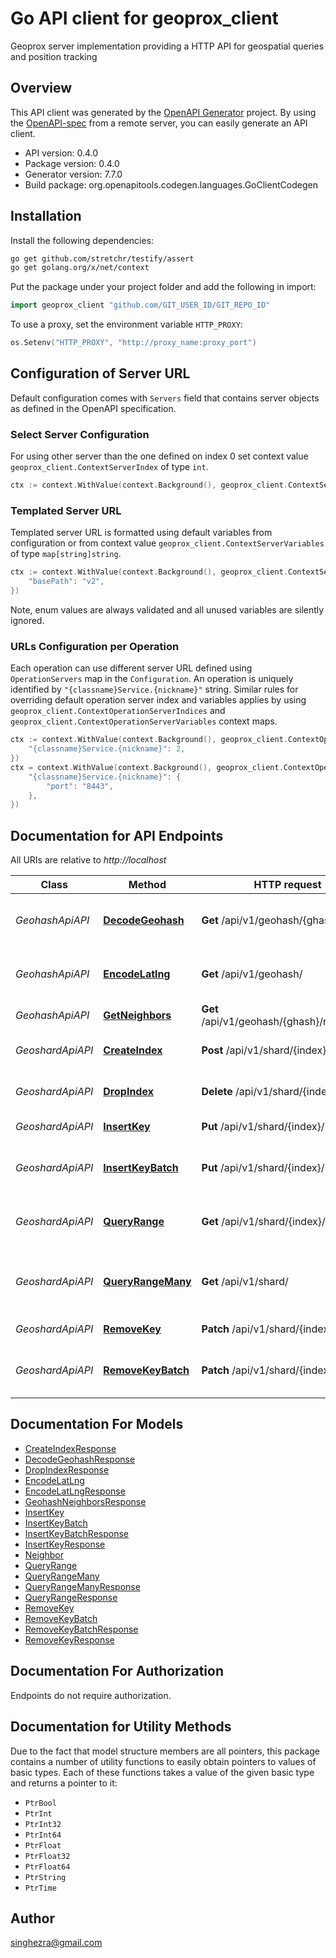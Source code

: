 # Go API client for geoprox_client

Geoprox server implementation providing a HTTP API for geospatial queries and position tracking

## Overview
This API client was generated by the [OpenAPI Generator](https://openapi-generator.tech) project.  By using the [OpenAPI-spec](https://www.openapis.org/) from a remote server, you can easily generate an API client.

- API version: 0.4.0
- Package version: 0.4.0
- Generator version: 7.7.0
- Build package: org.openapitools.codegen.languages.GoClientCodegen

## Installation

Install the following dependencies:

```sh
go get github.com/stretchr/testify/assert
go get golang.org/x/net/context
```

Put the package under your project folder and add the following in import:

```go
import geoprox_client "github.com/GIT_USER_ID/GIT_REPO_ID"
```

To use a proxy, set the environment variable `HTTP_PROXY`:

```go
os.Setenv("HTTP_PROXY", "http://proxy_name:proxy_port")
```

## Configuration of Server URL

Default configuration comes with `Servers` field that contains server objects as defined in the OpenAPI specification.

### Select Server Configuration

For using other server than the one defined on index 0 set context value `geoprox_client.ContextServerIndex` of type `int`.

```go
ctx := context.WithValue(context.Background(), geoprox_client.ContextServerIndex, 1)
```

### Templated Server URL

Templated server URL is formatted using default variables from configuration or from context value `geoprox_client.ContextServerVariables` of type `map[string]string`.

```go
ctx := context.WithValue(context.Background(), geoprox_client.ContextServerVariables, map[string]string{
	"basePath": "v2",
})
```

Note, enum values are always validated and all unused variables are silently ignored.

### URLs Configuration per Operation

Each operation can use different server URL defined using `OperationServers` map in the `Configuration`.
An operation is uniquely identified by `"{classname}Service.{nickname}"` string.
Similar rules for overriding default operation server index and variables applies by using `geoprox_client.ContextOperationServerIndices` and `geoprox_client.ContextOperationServerVariables` context maps.

```go
ctx := context.WithValue(context.Background(), geoprox_client.ContextOperationServerIndices, map[string]int{
	"{classname}Service.{nickname}": 2,
})
ctx = context.WithValue(context.Background(), geoprox_client.ContextOperationServerVariables, map[string]map[string]string{
	"{classname}Service.{nickname}": {
		"port": "8443",
	},
})
```

## Documentation for API Endpoints

All URIs are relative to *http://localhost*

Class | Method | HTTP request | Description
------------ | ------------- | ------------- | -------------
*GeohashApiAPI* | [**DecodeGeohash**](docs/GeohashApiAPI.md#decodegeohash) | **Get** /api/v1/geohash/{ghash}/ | Decode geohash into coordinates.
*GeohashApiAPI* | [**EncodeLatlng**](docs/GeohashApiAPI.md#encodelatlng) | **Get** /api/v1/geohash/ | Encode coordinates into geohash
*GeohashApiAPI* | [**GetNeighbors**](docs/GeohashApiAPI.md#getneighbors) | **Get** /api/v1/geohash/{ghash}/neighbors/ | Neighboring regions
*GeoshardApiAPI* | [**CreateIndex**](docs/GeoshardApiAPI.md#createindex) | **Post** /api/v1/shard/{index}/ | Create geospatial index
*GeoshardApiAPI* | [**DropIndex**](docs/GeoshardApiAPI.md#dropindex) | **Delete** /api/v1/shard/{index}/ | Deletes geospatial index
*GeoshardApiAPI* | [**InsertKey**](docs/GeoshardApiAPI.md#insertkey) | **Put** /api/v1/shard/{index}/ | Insert key into index
*GeoshardApiAPI* | [**InsertKeyBatch**](docs/GeoshardApiAPI.md#insertkeybatch) | **Put** /api/v1/shard/{index}/batch/ | Insert multiple keys into index
*GeoshardApiAPI* | [**QueryRange**](docs/GeoshardApiAPI.md#queryrange) | **Get** /api/v1/shard/{index}/ | Search index for objects nearby
*GeoshardApiAPI* | [**QueryRangeMany**](docs/GeoshardApiAPI.md#queryrangemany) | **Get** /api/v1/shard/ | Search multiple indices for objects nearby
*GeoshardApiAPI* | [**RemoveKey**](docs/GeoshardApiAPI.md#removekey) | **Patch** /api/v1/shard/{index}/ | Remove key from index
*GeoshardApiAPI* | [**RemoveKeyBatch**](docs/GeoshardApiAPI.md#removekeybatch) | **Patch** /api/v1/shard/{index}/batch/ | Remove multiple keys from index


## Documentation For Models

 - [CreateIndexResponse](docs/CreateIndexResponse.md)
 - [DecodeGeohashResponse](docs/DecodeGeohashResponse.md)
 - [DropIndexResponse](docs/DropIndexResponse.md)
 - [EncodeLatLng](docs/EncodeLatLng.md)
 - [EncodeLatLngResponse](docs/EncodeLatLngResponse.md)
 - [GeohashNeighborsResponse](docs/GeohashNeighborsResponse.md)
 - [InsertKey](docs/InsertKey.md)
 - [InsertKeyBatch](docs/InsertKeyBatch.md)
 - [InsertKeyBatchResponse](docs/InsertKeyBatchResponse.md)
 - [InsertKeyResponse](docs/InsertKeyResponse.md)
 - [Neighbor](docs/Neighbor.md)
 - [QueryRange](docs/QueryRange.md)
 - [QueryRangeMany](docs/QueryRangeMany.md)
 - [QueryRangeManyResponse](docs/QueryRangeManyResponse.md)
 - [QueryRangeResponse](docs/QueryRangeResponse.md)
 - [RemoveKey](docs/RemoveKey.md)
 - [RemoveKeyBatch](docs/RemoveKeyBatch.md)
 - [RemoveKeyBatchResponse](docs/RemoveKeyBatchResponse.md)
 - [RemoveKeyResponse](docs/RemoveKeyResponse.md)


## Documentation For Authorization

Endpoints do not require authorization.


## Documentation for Utility Methods

Due to the fact that model structure members are all pointers, this package contains
a number of utility functions to easily obtain pointers to values of basic types.
Each of these functions takes a value of the given basic type and returns a pointer to it:

* `PtrBool`
* `PtrInt`
* `PtrInt32`
* `PtrInt64`
* `PtrFloat`
* `PtrFloat32`
* `PtrFloat64`
* `PtrString`
* `PtrTime`

## Author

singhezra@gmail.com

